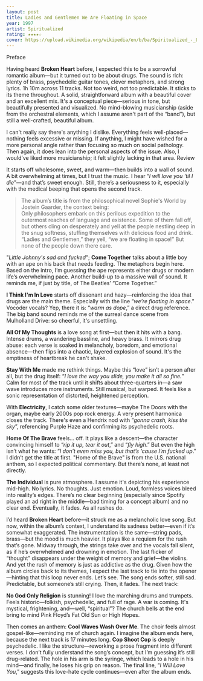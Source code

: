 ```yaml
---
layout: post
title: Ladies and Gentlemen We Are Floating in Space
year: 1997
artist: Spiritualized
rating: ★★★★☆
cover: https://upload.wikimedia.org/wikipedia/en/b/ba/Spiritualized_-_Ladies_and_Gentlemen_We_Are_Floating_in_Space.png
---
```


Preface

Having heard **Broken Heart** before, I expected this to be a sorrowful romantic album—but it turned out to be about drugs. The sound is rich: plenty of brass, psychedelic guitar tones, clever metaphors, and strong lyrics. 1h 10m across 11 tracks. Not too weird, not too predictable. It sticks to its theme throughout. A solid, straightforward album with a beautiful cover and an excellent mix. It's a conceptual piece—serious in tone, but beautifully presented and visualized. No mind-blowing musicianship (aside from the orchestral elements, which I assume aren't part of the “band”), but still a well-crafted, beautiful album.

I can't really say there's anything I dislike. Everything feels well-placed—nothing feels excessive or missing. If anything, I might have wished for a more personal angle rather than focusing so much on social pathology. Then again, it does lean into the personal aspects of the issue. Also, I would’ve liked more musicianship; it felt slightly lacking in that area.
Review

It starts off wholesome, sweet, and warm—then builds into a wall of sound. A bit overwhelming at times, but I trust the music. I hear “_I will love you 'til I die_”—and that’s sweet enough. Still, there’s a seriousness to it, especially with the medical beeping that opens the second track.

> The album’s title is from the philosophical novel Sophie's World by Jostein Gaarder, the context being:  
> Only philosophers embark on this perilous expedition to the outermost reaches of language and existence. Some of them fall off, but others cling on desperately and yell at the people nestling deep in the snug softness, stuffing themselves with delicious food and drink. “Ladies and Gentlemen,” they yell, “we are floating in space!” But none of the people down there care.

"_Little Johnny's sad and fucked_"; **Come Together** talks about a little boy with an ape on his back that needs feeding. The metaphors begin here. Based on the intro, I’m guessing the ape represents either drugs or modern life’s overwhelming pace. Another build-up to a massive wall of sound. It reminds me, if just by title, of The Beatles’ “Come Together.”

**I Think I'm In Love** starts off dissonant and hazy—reinforcing the idea that drugs are the main theme. Especially with the line “_we’re floating in space_.” Vocoder vocals? Yep, there it is: “_warm as dope_,” a direct drug reference. The big band sound reminds me of the surreal dance scene from Mulholland Drive: so cheerful, it's unsettling.

**All Of My Thoughts** is a love song at first—but then it hits with a bang. Intense drums, a wandering bassline, and heavy brass. It mirrors drug abuse: each verse is soaked in melancholy, boredom, and emotional absence—then flips into a chaotic, layered explosion of sound. It's the emptiness of heartbreak he can't shake.

**Stay With Me** made me rethink things. Maybe this “love” isn’t a person after all, but the drug itself: “_I love the way you slide, you make it all so fine._” Calm for most of the track until it shifts about three-quarters in—a saw wave introduces more instruments. Still musical, but warped. It feels like a sonic representation of distorted, heightened perception.

With **Electricity**, I catch some older textures—maybe The Doors with the organ, maybe early 2000s pop rock energy. A very present harmonica closes the track. There's even a Hendrix nod with “_gonna crash, kiss the sky_”, referencing Purple Haze and confirming its psychedelic roots.

**Home Of The Brave** feels... off. It plays like a descent—the character convincing himself to “_rip it up, tear it out_,” and “_fly high_.” But even the high isn’t what he wants: “_I don’t even miss you, but that’s ‘cause I’m fucked up_.” I didn’t get the title at first. "Home of the Brave" is from the U.S. national anthem, so I expected political commentary. But there’s none, at least not directly.

**The Individual** is pure atmosphere. I assume it's depicting his experience mid-high. No lyrics. No thoughts. Just emotion. Loud, formless voices bleed into reality’s edges. There’s no clear beginning (especially since Spotify played an ad right in the middle—bad timing for a concept album) and no clear end. Eventually, it fades. As all rushes do.

I’d heard **Broken Heart** before—it struck me as a melancholic love song. But now, within the album’s context, I understand its sadness better—even if it’s somewhat exaggerated. The instrumentation is the same—string pads, brass—but the mood is much heavier. It plays like a requiem for the rush that’s gone. Midway through, the strings take over and the vocals fall silent, as if he’s overwhelmed and drowning in emotion. The last flicker of “thought” disappears under the weight of memory and grief—the violins. And yet the rush of memory is just as addictive as the drug. Given how the album circles back to its themes, I expect the last track to tie into the opener—hinting that this loop never ends. Let’s see. The song ends softer, still sad. Predictable, but someone’s still crying. Then, it fades. The next track:

**No God Only Religion** is stunning! I love the marching drums and trumpets. Feels historic—folkish, psychedelic, and full of rage. A war is coming. It's mystical, frightening, and—well, “spiritual”? The church bells at the end bring to mind Pink Floyd’s Fat Old Sun or High Hopes.

Then comes an anthem: **Cool Waves Wash Over Me**. The choir feels almost gospel-like—reminding me of church again. I imagine the album ends here, because the next track is 17 minutes long. **Cop Shoot Cop** is deeply psychedelic. I like the structure—reworking a prose fragment into different verses. I don’t fully understand the song’s concept, but I’m guessing it’s still drug-related. The hole in his arm is the syringe, which leads to a hole in his mind—and finally, he loses his grip on reason. The final line, “_I Will Love You_,” suggests this love-hate cycle continues—even after the album ends.
